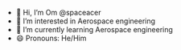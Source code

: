 - 👋 Hi, I’m Om @spaceacer
- 👀 I’m interested in Aerospace engineering
- 🌱 I’m currently learning Aerospace engineering
- 😄 Pronouns: He/Him

<!---
spaceacer/spaceacer is a ✨ special ✨ repository because its `README.md` (this file) appears on your GitHub profile.
You can click the Preview link to take a look at your changes.
--->

